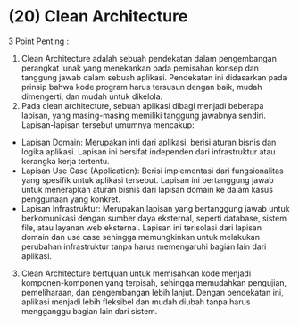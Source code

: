 # (20) Clean Architecture

3 Point Penting :
1. Clean Architecture adalah sebuah pendekatan dalam pengembangan perangkat lunak yang menekankan pada pemisahan konsep dan tanggung jawab dalam sebuah aplikasi. Pendekatan ini didasarkan pada prinsip bahwa kode program harus tersusun dengan baik, mudah dimengerti, dan mudah untuk dikelola.
2. Pada clean architecture, sebuah aplikasi dibagi menjadi beberapa lapisan, yang masing-masing memiliki tanggung jawabnya sendiri. Lapisan-lapisan tersebut umumnya mencakup:
- Lapisan Domain: Merupakan inti dari aplikasi, berisi aturan bisnis dan logika aplikasi. Lapisan ini bersifat independen dari infrastruktur atau kerangka kerja tertentu.
- Lapisan Use Case (Application): Berisi implementasi dari fungsionalitas yang spesifik untuk aplikasi tersebut. Lapisan ini bertanggung jawab untuk menerapkan aturan bisnis dari lapisan domain ke dalam kasus penggunaan yang konkret.
- Lapisan Infrastruktur: Merupakan lapisan yang bertanggung jawab untuk berkomunikasi dengan sumber daya eksternal, seperti database, sistem file, atau layanan web eksternal. Lapisan ini terisolasi dari lapisan domain dan use case sehingga memungkinkan untuk melakukan perubahan infrastruktur tanpa harus memengaruhi bagian lain dari aplikasi.
3. Clean Architecture bertujuan untuk memisahkan kode menjadi komponen-komponen yang terpisah, sehingga memudahkan pengujian, pemeliharaan, dan pengembangan lebih lanjut. Dengan pendekatan ini, aplikasi menjadi lebih fleksibel dan mudah diubah tanpa harus mengganggu bagian lain dari sistem.